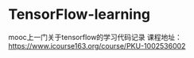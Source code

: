 # TensorFlow-learning
mooc上一门关于tensorflow的学习代码记录
课程地址：https://www.icourse163.org/course/PKU-1002536002
